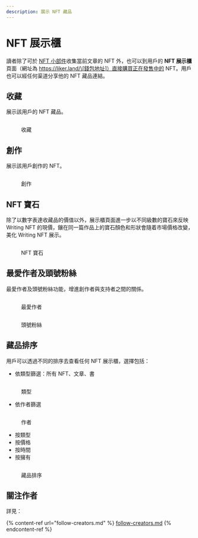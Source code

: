 ```yaml
---
description: 展示 NFT 藏品
---
```


# NFT 展示櫃

讀者除了可於 [NFT 小部件](nft-widget.md)收集當前文章的 NFT 外，也可以到用戶的 **NFT 展示櫃** 頁面（網址為 https://liker.land/\[錢包地址]）直接購買正在發售中的 NFT。用戶也可以經任何渠道分享他的 NFT 藏品連結。

## 收藏

展示該用戶的 NFT 藏品。

<figure><img src="../../../.gitbook/assets/NFT Portfolio Collected.png" alt=""><figcaption><p>收藏</p></figcaption></figure>

## 創作

展示該用戶創作的 NFT。

<figure><img src="../../../.gitbook/assets/NFT Portfolio Created.png" alt=""><figcaption><p>創作</p></figcaption></figure>

## NFT 寶石

除了以數字表達收藏品的價值以外，展示櫃頁面進一步以不同級數的寶石來反映 Writing NFT 的現價，鑲在同一篇作品上的寶石顏色和形狀會隨着市場價格改變，美化 Writing NFT 展示。

<figure><img src="../../../.gitbook/assets/NFT Portfolio 2.png" alt=""><figcaption><p>NFT 寶石</p></figcaption></figure>

## 最愛作者及頭號粉絲

最愛作者及頭號粉絲功能，增進創作者與支持者之間的關係。

<figure><img src="../../../.gitbook/assets/NFT Portfolio 7.png" alt=""><figcaption><p>最愛作者</p></figcaption></figure>

<figure><img src="../../../.gitbook/assets/NFT Portfolio 3.png" alt=""><figcaption><p>頭號粉絲</p></figcaption></figure>

## 藏品排序

用戶可以透過不同的排序去查看任何 NFT 展示櫃，選擇包括：

* 依類型篩選：所有 NFT、文章、書

<figure><img src="../../../.gitbook/assets/NFT Portfolio 5.png" alt=""><figcaption><p>類型</p></figcaption></figure>

* 依作者篩選

<figure><img src="../../../.gitbook/assets/NFT Portfolio 6.png" alt=""><figcaption><p>作者</p></figcaption></figure>

* 按類型
* 按價格
* 按時間
* 按擁有

<figure><img src="../../../.gitbook/assets/NFT Portfolio 4.png" alt=""><figcaption><p>藏品排序</p></figcaption></figure>

## 關注作者

詳見：

{% content-ref url="follow-creators.md" %}
[follow-creators.md](follow-creators.md)
{% endcontent-ref %}

